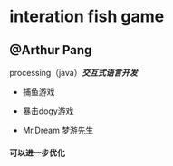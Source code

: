 # interation fish game
## @Arthur Pang

processing（java）***交互式语言开发***

- 捕鱼游戏

+ 暴击dogy游戏

+ Mr.Dream 梦游先生

#### 可以进一步优化

